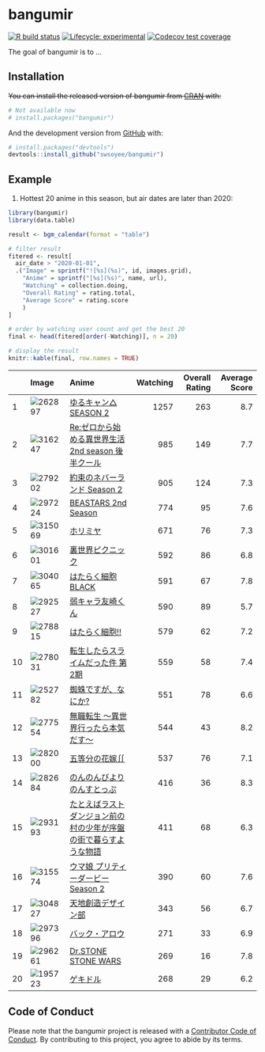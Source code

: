 
<!-- README.md is generated from README.Rmd. Please edit that file -->

# bangumir

<!-- badges: start -->

[![R build
status](https://github.com/swsoyee/bangumir/workflows/R-CMD-check/badge.svg)](https://github.com/swsoyee/bangumir/actions)
[![Lifecycle:
experimental](https://img.shields.io/badge/lifecycle-experimental-orange.svg)](https://www.tidyverse.org/lifecycle/#experimental)
[![Codecov test
coverage](https://codecov.io/gh/swsoyee/bangumir/branch/master/graph/badge.svg?token=WU6UMG8S4C)](https://codecov.io/gh/swsoyee/bangumir)
<!-- badges: end -->

The goal of bangumir is to …

## Installation

~~You can install the released version of bangumir from
[CRAN](https://CRAN.R-project.org) with:~~

``` r
# Not available now
# install.packages("bangumir")
```

And the development version from [GitHub](https://github.com/) with:

``` r
# install.packages("devtools")
devtools::install_github("swsoyee/bangumir")
```

## Example

1.  Hottest 20 anime in this season, but air dates are later than 2020:

<!-- end list -->

``` r
library(bangumir)
library(data.table)

result <- bgm_calendar(format = "table")

# filter result
fitered <- result[
  air_date > "2020-01-01",
  .("Image" = sprintf("![%s](%s)", id, images.grid),
    "Anime" = sprintf("[%s](%s)", name, url),
    "Watching" = collection.doing,
    "Overall Rating" = rating.total,
    "Average Score" = rating.score
    )
]

# order by watching user count and get the best 20
final <- head(fitered[order(-Watching)], n = 20)

# display the result
knitr::kable(final, row.names = TRUE)
```

|    | Image                                                            | Anime                                                            | Watching | Overall Rating | Average Score |
| :- | :--------------------------------------------------------------- | :--------------------------------------------------------------- | -------: | -------------: | ------------: |
| 1  | ![262897](http://lain.bgm.tv/pic/cover/g/0f/50/262897_Lfm1T.jpg) | [ゆるキャン△ SEASON 2](http://bgm.tv/subject/262897)                  |     1257 |            263 |           8.7 |
| 2  | ![316247](http://lain.bgm.tv/pic/cover/g/aa/64/316247_a6jUR.jpg) | [Re:ゼロから始める異世界生活 2nd season 後半クール](http://bgm.tv/subject/316247) |      985 |            149 |           7.7 |
| 3  | ![279202](http://lain.bgm.tv/pic/cover/g/64/81/279202_tMc9C.jpg) | [約束のネバーランド Season 2](http://bgm.tv/subject/279202)               |      905 |            124 |           7.3 |
| 4  | ![297224](http://lain.bgm.tv/pic/cover/g/f4/44/297224_eE7lv.jpg) | [BEASTARS 2nd Season](http://bgm.tv/subject/297224)              |      774 |             95 |           7.6 |
| 5  | ![315069](http://lain.bgm.tv/pic/cover/g/23/a2/315069_QlT2S.jpg) | [ホリミヤ](http://bgm.tv/subject/315069)                             |      671 |             76 |           7.3 |
| 6  | ![301601](http://lain.bgm.tv/pic/cover/g/e6/f6/301601_9TO1X.jpg) | [裏世界ピクニック](http://bgm.tv/subject/301601)                         |      592 |             86 |           6.8 |
| 7  | ![304065](http://lain.bgm.tv/pic/cover/g/bf/76/304065_4Crea.jpg) | [はたらく細胞BLACK](http://bgm.tv/subject/304065)                      |      591 |             67 |           7.8 |
| 8  | ![292527](http://lain.bgm.tv/pic/cover/g/c8/42/292527_YtaWi.jpg) | [弱キャラ友崎くん](http://bgm.tv/subject/292527)                         |      590 |             89 |           5.7 |
| 9  | ![278815](http://lain.bgm.tv/pic/cover/g/ae/11/278815_veMhu.jpg) | [はたらく細胞\!\!](http://bgm.tv/subject/278815)                       |      579 |             62 |           7.2 |
| 10 | ![278031](http://lain.bgm.tv/pic/cover/g/e6/78/278031_202kC.jpg) | [転生したらスライムだった件 第2期](http://bgm.tv/subject/278031)                |      559 |             58 |           7.4 |
| 11 | ![252782](http://lain.bgm.tv/pic/cover/g/83/73/252782_6PjZ1.jpg) | [蜘蛛ですが、なにか?](http://bgm.tv/subject/252782)                       |      551 |             78 |           6.6 |
| 12 | ![277554](http://lain.bgm.tv/pic/cover/g/8b/00/277554_tG28z.jpg) | [無職転生 ～異世界行ったら本気だす～](http://bgm.tv/subject/277554)               |      544 |             43 |           8.2 |
| 13 | ![282000](http://lain.bgm.tv/pic/cover/g/6c/00/282000_Hax2m.jpg) | [五等分の花嫁∬](http://bgm.tv/subject/282000)                          |      537 |             76 |           7.1 |
| 14 | ![282684](http://lain.bgm.tv/pic/cover/g/ac/b7/282684_0B301.jpg) | [のんのんびより のんすとっぷ](http://bgm.tv/subject/282684)                   |      416 |             36 |           8.3 |
| 15 | ![293193](http://lain.bgm.tv/pic/cover/g/98/e5/293193_d88nd.jpg) | [たとえばラストダンジョン前の村の少年が序盤の街で暮らすような物語](http://bgm.tv/subject/293193) |      411 |             68 |           6.3 |
| 16 | ![315574](http://lain.bgm.tv/pic/cover/g/1c/6b/315574_tLgrT.jpg) | [ウマ娘 プリティーダービー Season 2](http://bgm.tv/subject/315574)           |      390 |             60 |           7.6 |
| 17 | ![304827](http://lain.bgm.tv/pic/cover/g/b6/39/304827_Bbn7q.jpg) | [天地創造デザイン部](http://bgm.tv/subject/304827)                        |      343 |             56 |           6.7 |
| 18 | ![297396](http://lain.bgm.tv/pic/cover/g/94/8c/297396_xJK3Q.jpg) | [バック・アロウ](http://bgm.tv/subject/297396)                          |      271 |             33 |           6.9 |
| 19 | ![296261](http://lain.bgm.tv/pic/cover/g/50/b5/296261_i3iaJ.jpg) | [Dr.STONE STONE WARS](http://bgm.tv/subject/296261)              |      269 |             16 |           7.8 |
| 20 | ![195723](http://lain.bgm.tv/pic/cover/g/91/4d/195723_z322N.jpg) | [ゲキドル](http://bgm.tv/subject/195723)                             |      268 |             29 |           6.2 |

## Code of Conduct

Please note that the bangumir project is released with a [Contributor
Code of
Conduct](https://contributor-covenant.org/version/2/0/CODE_OF_CONDUCT.html).
By contributing to this project, you agree to abide by its terms.
